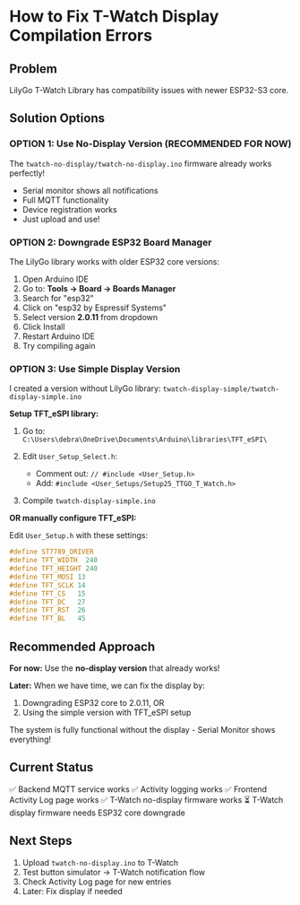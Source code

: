 # How to Fix T-Watch Display Compilation Errors

## Problem
LilyGo T-Watch Library has compatibility issues with newer ESP32-S3 core.

## Solution Options

### OPTION 1: Use No-Display Version (RECOMMENDED FOR NOW)
The `twatch-no-display/twatch-no-display.ino` firmware already works perfectly!
- Serial monitor shows all notifications
- Full MQTT functionality
- Device registration works
- Just upload and use!

### OPTION 2: Downgrade ESP32 Board Manager

The LilyGo library works with older ESP32 core versions:

1. Open Arduino IDE
2. Go to: **Tools → Board → Boards Manager**
3. Search for "esp32"
4. Click on "esp32 by Espressif Systems"
5. Select version **2.0.11** from dropdown
6. Click Install
7. Restart Arduino IDE
8. Try compiling again

### OPTION 3: Use Simple Display Version

I created a version without LilyGo library: `twatch-display-simple/twatch-display-simple.ino`

**Setup TFT_eSPI library:**

1. Go to: `C:\Users\debra\OneDrive\Documents\Arduino\libraries\TFT_eSPI\`

2. Edit `User_Setup_Select.h`:
   - Comment out: `// #include <User_Setup.h>`
   - Add: `#include <User_Setups/Setup25_TTGO_T_Watch.h>`

3. Compile `twatch-display-simple.ino`

**OR manually configure TFT_eSPI:**

Edit `User_Setup.h` with these settings:
```cpp
#define ST7789_DRIVER
#define TFT_WIDTH  240
#define TFT_HEIGHT 240
#define TFT_MOSI 13
#define TFT_SCLK 14
#define TFT_CS   15
#define TFT_DC   27
#define TFT_RST  26
#define TFT_BL   45
```

## Recommended Approach

**For now:** Use the **no-display version** that already works!

**Later:** When we have time, we can fix the display by:
1. Downgrading ESP32 core to 2.0.11, OR
2. Using the simple version with TFT_eSPI setup

The system is fully functional without the display - Serial Monitor shows everything!

## Current Status
✅ Backend MQTT service works
✅ Activity logging works
✅ Frontend Activity Log page works
✅ T-Watch no-display firmware works
⏳ T-Watch display firmware needs ESP32 core downgrade

## Next Steps
1. Upload `twatch-no-display.ino` to T-Watch
2. Test button simulator → T-Watch notification flow
3. Check Activity Log page for new entries
4. Later: Fix display if needed

